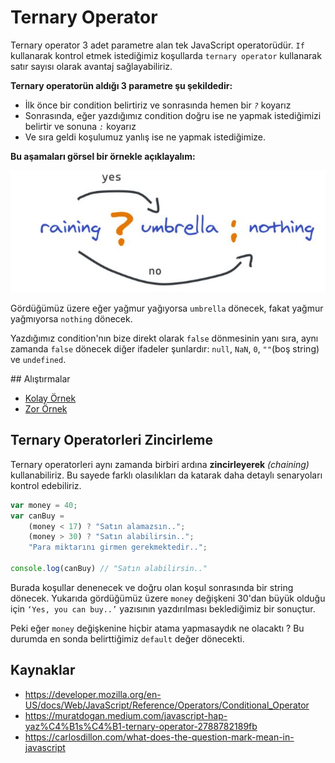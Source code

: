 # Ternary Operator

Ternary operator 3 adet parametre alan tek JavaScript operatorüdür. `If` kullanarak kontrol etmek istediğimiz koşullarda `ternary operator` kullanarak satır sayısı olarak avantaj sağlayabiliriz. 

**Ternary operatorün aldığı 3 parametre şu şekildedir:**
- İlk önce bir condition belirtiriz ve sonrasında hemen bir *`?`* koyarız
- Sonrasında, eğer yazdığımız condition doğru ise ne yapmak istediğimizi belirtir ve sonuna *`:`* koyarız
- Ve sıra geldi koşulumuz yanlış ise ne yapmak istediğimize.

**Bu aşamaları görsel bir örnekle açıklayalım:**

![Ternary Operator](figures/TernaryOperator.jpg)

Gördüğümüz üzere eğer yağmur yağıyorsa `umbrella` dönecek, fakat yağmur yağmıyorsa `nothing` dönecek.

Yazdığımız condition'nın bize direkt olarak `false` dönmesinin yanı sıra, aynı zamanda `false` dönecek diğer ifadeler şunlardır: `null`, `NaN`, `0`, `""`(boş string) ve `undefined`.

## Alıştırmalar
- [Kolay Örnek](https://codepen.io/chris__sev/pen/orOEjd)
- [Zor Örnek](https://codepen.io/timswilson/pen/BpLWbd)

## Ternary Operatorleri Zincirleme
Ternary operatorleri aynı zamanda birbiri ardına **zincirleyerek** *(chaining)* kullanabiliriz. Bu sayede farklı olasılıkları da katarak daha detaylı senaryoları kontrol edebiliriz.

```javascript
var money = 40;
var canBuy = 
    (money < 17) ? "Satın alamazsın..";
    (money > 30) ? "Satın alabilirsin..";
    "Para miktarını girmen gerekmektedir..";

console.log(canBuy) // "Satın alabilirsin.."
```

Burada koşullar denenecek ve doğru olan koşul sonrasında bir string dönecek. Yukarıda gördüğümüz üzere `money` değişkeni 30'dan büyük olduğu için `‘Yes, you can buy..’` yazısının yazdırılması beklediğimiz bir sonuçtur.

Peki eğer `money` değişkenine hiçbir atama yapmasaydık ne olacaktı ? Bu durumda en sonda belirttiğimiz `default` değer dönecekti.

## Kaynaklar
- https://developer.mozilla.org/en-US/docs/Web/JavaScript/Reference/Operators/Conditional_Operator
- https://muratdogan.medium.com/javascript-hap-yaz%C4%B1s%C4%B1-ternary-operator-2788782189fb
- https://carlosdillon.com/what-does-the-question-mark-mean-in-javascript